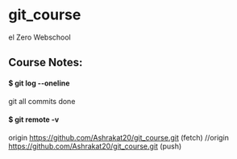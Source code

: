 # git_course
el Zero Webschool
## Course Notes:
#### $ git log --oneline
git all commits done
#### $ git remote -v
origin  https://github.com/Ashrakat20/git_course.git (fetch)
//origin  https://github.com/Ashrakat20/git_course.git (push)
